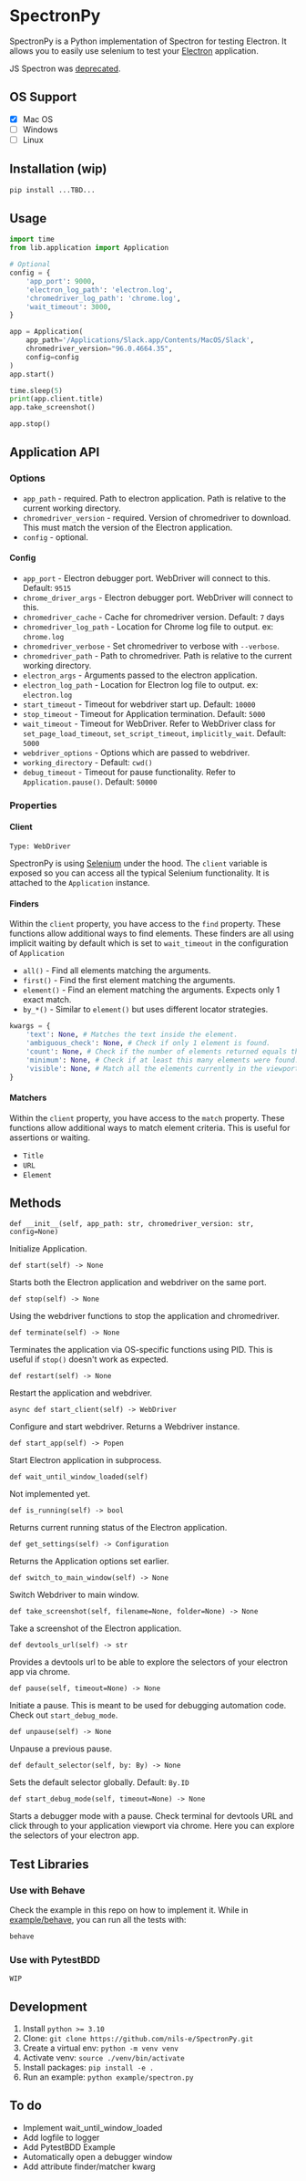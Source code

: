 # SpectronPy

SpectronPy is a Python implementation of Spectron for testing Electron. It allows you to easily use selenium to test your [Electron](https://www.electronjs.org/docs/latest) application.

JS Spectron was [deprecated](https://github.com/electron-userland/spectron#-spectron-is-officially-deprecated-as-of-february-1-2022).

## OS Support
- [x] Mac OS
- [ ] Windows
- [ ] Linux

## Installation (wip)
```python
pip install ...TBD...
```

## Usage
```python
import time
from lib.application import Application

# Optional
config = {
    'app_port': 9000,
    'electron_log_path': 'electron.log',
    'chromedriver_log_path': 'chrome.log',
    'wait_timeout': 3000,
}

app = Application(
    app_path='/Applications/Slack.app/Contents/MacOS/Slack',
    chromedriver_version="96.0.4664.35",
    config=config
)
app.start()

time.sleep(5)
print(app.client.title)
app.take_screenshot()

app.stop()
```

## Application API

### Options
- `app_path` - required. Path to electron application. Path is relative to the current working directory.
- `chromedriver_version` - required. Version of chromedriver to download. This must match the version of the Electron application.
- `config` - optional.

#### Config
- `app_port` - Electron debugger port. WebDriver will connect to this. Default: `9515`
- `chrome_driver_args` - Electron debugger port. WebDriver will connect to this.
- `chromedriver_cache` - Cache for chromedriver version. Default: `7` days
- `chromedriver_log_path` - Location for Chrome log file to output. ex: `chrome.log`
- `chromedriver_verbose` - Set chromedriver to verbose with `--verbose`.
- `chromedriver_path` - Path to chromedriver. Path is relative to the current working directory.
- `electron_args` - Arguments passed to the electron application.
- `electron_log_path` - Location for Electron log file to output. ex: `electron.log`
- `start_timeout` - Timeout for webdriver start up. Default: `10000`
- `stop_timeout` - Timeout for Application termination. Default: `5000`
- `wait_timeout` - Timeout for WebDriver. Refer to WebDriver class for `set_page_load_timeout`, `set_script_timeout`, `implicitly_wait`. Default: `5000`
- `webdriver_options` - Options which are passed to webdriver.
- `working_directory` - Default: `cwd()`
- `debug_timeout` - Timeout for pause functionality. Refer to `Application.pause()`. Default: `50000`

### Properties

#### Client
`Type: WebDriver`

SpectronPy is using [Selenium](https://selenium-python.readthedocs.io/) under the hood. The `client` variable is exposed so you can access all the typical Selenium functionality. It is attached  to the `Application` instance. 

#### Finders
Within the `client` property, you have access to the `find` property. These functions allow additional ways to find elements. These finders are all using implicit waiting by default which is set to `wait_timeout` in the configuration of `Application`

- `all()` - Find all elements matching the arguments.
- `first()` - Find the first element matching the arguments.
- `element()` - Find an element matching the arguments. Expects only 1 exact match.
- `by_*()` - Similar to `element()` but uses different locator strategies.

```python
kwargs = {
    'text': None, # Matches the text inside the element.
    'ambiguous_check': None, # Check if only 1 element is found.
    'count': None, # Check if the number of elements returned equals the count.
    'minimum': None, # Check if at least this many elements were found.
    'visible': None, # Match all the elements currently in the viewport, not just the DOM.
}
```

#### Matchers
Within the `client` property, you have access to the `match` property. These functions allow additional ways to match element criteria. This is useful for assertions or waiting.

- `Title`
- `URL`
- `Element`

## Methods
    def __init__(self, app_path: str, chromedriver_version: str, config=None)
Initialize Application.

    def start(self) -> None
Starts both the Electron application and webdriver on the same port.

    def stop(self) -> None
Using the webdriver functions to stop the application and chromedriver.

    def terminate(self) -> None

Terminates the application via OS-specific functions using PID. This is useful if `stop()` doesn't work as expected.

    def restart(self) -> None
Restart the application and webdriver.

    async def start_client(self) -> WebDriver
Configure and start webdriver. Returns a Webdriver instance.

    def start_app(self) -> Popen
Start Electron application in subprocess.

    def wait_until_window_loaded(self)
Not implemented yet.

    def is_running(self) -> bool
Returns current running status of the Electron application.

    def get_settings(self) -> Configuration
Returns the Application options set earlier.

    def switch_to_main_window(self) -> None
Switch Webdriver to main window.

    def take_screenshot(self, filename=None, folder=None) -> None
Take a screenshot of the Electron application.

    def devtools_url(self) -> str
Provides a devtools url to be able to explore the selectors of your electron app via chrome.

    def pause(self, timeout=None) -> None
Initiate a pause. This is meant to be used for debugging automation code. Check out `start_debug_mode`.

    def unpause(self) -> None
Unpause a previous pause.

    def default_selector(self, by: By) -> None
Sets the default selector globally. Default: `By.ID`

    def start_debug_mode(self, timeout=None) -> None
Starts a debugger mode with a pause. Check terminal for devtools URL and click through to your application viewport via chrome. Here you can explore the selectors of your electron app.

## Test Libraries

### Use with Behave
Check the example in this repo on how to implement it. While in [example/behave](/example/behave), you can run all the tests with:
```python
behave
```

### Use with PytestBDD
`WIP`


## Development
1) Install `python >= 3.10`
2) Clone: `git clone https://github.com/nils-e/SpectronPy.git`
3) Create a virtual env: `python -m venv venv`
4) Activate venv: `source ./venv/bin/activate`
5) Install packages: `pip install -e .`
6) Run an example: `python example/spectron.py`

## To do
- Implement wait_until_window_loaded
- Add logfile to logger
- Add PytestBDD Example
- Automatically open a debugger window
- Add attribute finder/matcher kwarg